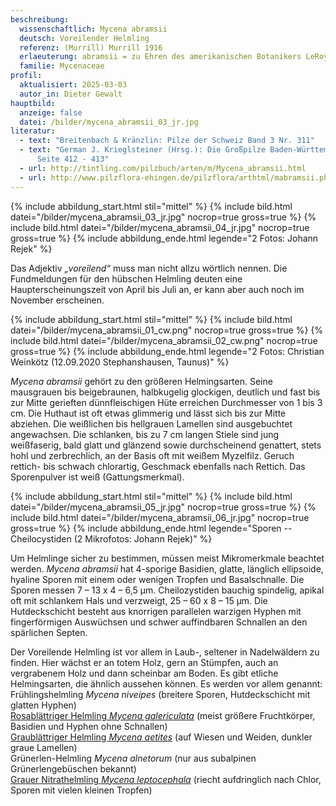 ```yaml
---
beschreibung:
  wissenschaftlich: Mycena abramsii
  deutsch: Voreilender Helmling
  referenz: (Murrill) Murrill 1916
  erlaeuterung: abramsii = zu Ehren des amerikanischen Botanikers LeRoy Abrams
  familie: Mycenaceae
profil:
  aktualisiert: 2025-03-03
  autor_in: Dieter Gewalt
hauptbild:
  anzeige: false
  datei: /bilder/mycena_abramsii_03_jr.jpg
literatur:
  - text: "Breitenbach & Kränzlin: Pilze der Schweiz Band 3 Nr. 311"
  - text: "German J. Krieglsteiner (Hrsg.): Die Großpilze Baden-Württembergs Band 3,
      Seite 412 - 413"
  - url: http://tintling.com/pilzbuch/arten/m/Mycena_abramsii.html
  - url: http://www.pilzflora-ehingen.de/pilzflora/arthtml/mabramsii.php
---
```

{% include abbildung_start.html stil="mittel" %}
{% include bild.html datei="/bilder/mycena_abramsii_03_jr.jpg" nocrop=true gross=true %}
{% include bild.html datei="/bilder/mycena_abramsii_04_jr.jpg" nocrop=true gross=true %}
{% include abbildung_ende.html legende="2 Fotos: Johann Rejek" %}

Das Adjektiv *„voreilend“* muss man nicht allzu wörtlich nennen. Die Fundmeldungen für den hübschen Helmling deuten eine Haupterscheinungszeit von April bis Juli an, er kann aber auch noch im November erscheinen.

{% include abbildung_start.html stil="mittel" %}
{% include bild.html datei="/bilder/mycena_abramsii_01_cw.png" nocrop=true gross=true %}
{% include bild.html datei="/bilder/mycena_abramsii_02_cw.png" nocrop=true gross=true %}
{% include abbildung_ende.html legende="2 Fotos: Christian Weinkötz (12.09.2020 Stephanshausen, Taunus)" %}

*Mycena abramsii* gehört zu den größeren Helmingsarten. Seine mausgrauen bis beigebraunen, halbkugelig glockigen, deutlich und fast bis zur Mitte gerieften dünnfleischigen Hüte erreichen Durchmesser von 1 bis 3 cm. Die Huthaut ist oft etwas glimmerig und lässt sich bis zur Mitte abziehen. Die weißlichen bis hellgrauen Lamellen sind ausgebuchtet angewachsen. Die schlanken, bis zu 7 cm langen Stiele sind jung weißfaserig, bald glatt und glänzend sowie durchscheinend genattert, stets hohl und zerbrechlich, an der Basis oft mit weißem Myzelfilz. Geruch rettich- bis schwach chlorartig, Geschmack ebenfalls nach Rettich. Das Sporenpulver ist weiß (Gattungsmerkmal). 

{% include abbildung_start.html stil="mittel" %}
{% include bild.html datei="/bilder/mycena_abramsii_05_jr.jpg" nocrop=true gross=true %}
{% include bild.html datei="/bilder/mycena_abramsii_06_jr.jpg" nocrop=true gross=true %}
{% include abbildung_ende.html legende="Sporen -- Cheilocystiden (2 Mikrofotos: Johann Rejek)" %}

Um Helmlinge sicher zu bestimmen, müssen meist Mikromerkmale beachtet werden. *Mycena abramsii* hat 4-sporige Basidien, glatte, länglich ellipsoide, hyaline Sporen mit einem oder wenigen Tropfen und Basalschnalle. Die Sporen messen 7 – 13 x 4 – 6,5 µm. Cheilozystiden bauchig spindelig, apikal oft mit schlankem Hals und verzweigt, 25 – 60 x 8 – 15 µm. Die Hutdeckschicht besteht aus knorrigen parallelen warzigen Hyphen mit fingerförmigen Auswüchsen und schwer auffindbaren Schnallen an den spärlichen Septen.

Der Voreilende Helmling ist vor allem in Laub-, seltener in Nadelwäldern zu finden. Hier wächst er an totem Holz, gern an Stümpfen, auch an vergrabenem Holz und dann scheinbar am Boden. Es gibt etliche Helmingsarten, die ähnlich aussehen können. Es werden vor allem genannt:\
Frühlingshelmling *Mycena niveipes* (breitere Sporen, Hutdeckschicht mit glatten Hyphen)\
[Rosablättriger Helmling *Mycena galericulata*](/pilze/mycena-galericulata-rosablättriger-helmling) (meist größere Fruchtkörper, Basidien und Hyphen ohne Schnallen)\
[Graublättriger Helmling *Mycena aetites*](/pilze/mycena-aetites-graublättriger-rußhelmling) (auf Wiesen und Weiden, dunkler graue Lamellen)\
Grünerlen-Helmling *Mycena alnetorum* (nur aus subalpinen Grünerlengebüschen bekannt)\
[Grauer Nitrathelmling *Mycena leptocephala*](/pilze/mycena-leptocephala-grauer-nitrathelmling) (riecht aufdringlich nach Chlor, Sporen mit vielen kleinen Tropfen)